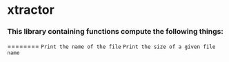 # xtractor #
### This library containing functions compute the following things:
========
`Print the name of the file`
`Print the size of a given file name`

